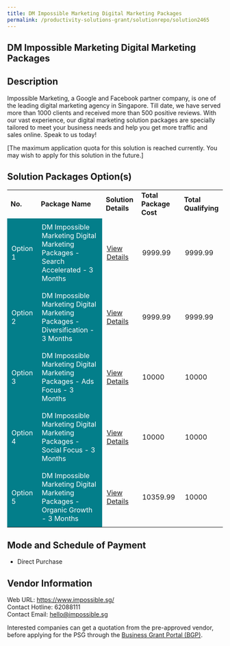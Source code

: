```yaml
---
title: DM Impossible Marketing Digital Marketing Packages
permalink: /productivity-solutions-grant/solutionrepo/solution2465
---
```


## DM Impossible Marketing Digital Marketing Packages

## Description

Impossible Marketing, a Google and Facebook partner company, is one of the leading digital marketing agency in Singapore. Till date, we have served more than 1000 clients and received more than 500 positive reviews. With our vast experience, our digital marketing solution packages are specially tailored to meet your business needs and help you get more traffic and sales online. Speak to us today!


[The maximum application quota for this solution is reached currently. You may wish to apply for this solution in the future.]

## Solution Packages Option(s)

<table>
<tr>
<td><b>No.</b></td>
<td><b>Package Name</b></td>
<td><b>Solution Details</b></td>
<td><b>Total Package Cost</b></td>
<td><b>Total Qualifying</b></td>
</tr>
<tr>
<td style='padding: 10px; background-color: #037E8A; color: #FFFFFF;'>Option 1</td>
<td style='padding: 10px; background-color: #037E8A; color: #FFFFFF;'>DM Impossible Marketing Digital Marketing Packages - Search Accelerated - 3 Months</td>
<td style='padding: 10px;'><a href='https://www.gobusiness.gov.sg/images/psg/Desensitised_Impossible_Marketing_DM_Annex_3_CR_wef_25_Nov_2021_Part_12.pdf' target='_blank'>View Details</a></td>
<td style='padding: 10px;'>9999.99</td>
<td style='padding: 10px;'>9999.99</td>
</tr>
<tr>
<td style='padding: 10px; background-color: #037E8A; color: #FFFFFF;'>Option 2</td>
<td style='padding: 10px; background-color: #037E8A; color: #FFFFFF;'>DM Impossible Marketing Digital Marketing Packages - Diversification - 3 Months</td>
<td style='padding: 10px;'><a href='https://www.gobusiness.gov.sg/images/psg/Desensitised_Impossible_Marketing_DM_Annex_3_CR_wef_25_Nov_2021_Part_34.pdf' target='_blank'>View Details</a></td>
<td style='padding: 10px;'>9999.99</td>
<td style='padding: 10px;'>9999.99</td>
</tr>
<tr>
<td style='padding: 10px; background-color: #037E8A; color: #FFFFFF;'>Option 3</td>
<td style='padding: 10px; background-color: #037E8A; color: #FFFFFF;'>DM Impossible Marketing Digital Marketing Packages - Ads Focus - 3 Months</td>
<td style='padding: 10px;'><a href='https://www.gobusiness.gov.sg/images/psg/Desensitised_Impossible_Marketing_DM_Annex_3_CR_wef_25_Nov_2021_Part_56.pdf' target='_blank'>View Details</a></td>
<td style='padding: 10px;'>10000</td>
<td style='padding: 10px;'>10000</td>
</tr>
<tr>
<td style='padding: 10px; background-color: #037E8A; color: #FFFFFF;'>Option 4</td>
<td style='padding: 10px; background-color: #037E8A; color: #FFFFFF;'>DM Impossible Marketing Digital Marketing Packages - Social Focus - 3 Months</td>
<td style='padding: 10px;'><a href='https://www.gobusiness.gov.sg/images/psg/Desensitised_Impossible_Marketing_DM_Annex_3_CR_wef_25_Nov_2021_Part_78.pdf' target='_blank'>View Details</a></td>
<td style='padding: 10px;'>10000</td>
<td style='padding: 10px;'>10000</td>
</tr>
<tr>
<td style='padding: 10px; background-color: #037E8A; color: #FFFFFF;'>Option 5</td>
<td style='padding: 10px; background-color: #037E8A; color: #FFFFFF;'>DM Impossible Marketing Digital Marketing Packages - Organic Growth - 3 Months</td>
<td style='padding: 10px;'><a href='https://www.gobusiness.gov.sg/images/psg/Desensitised_Impossible_Marketing_DM_Annex_3_CR_wef_25_Nov_2021_Part_9.pdf' target='_blank'>View Details</a></td>
<td style='padding: 10px;'>10359.99</td>
<td style='padding: 10px;'>10000</td>
</tr>
</table>

## Mode and Schedule of Payment

 - Direct Purchase

## Vendor Information

 Web URL: https://www.impossible.sg/ <br>Contact Hotline: 62088111 <br>Contact Email: hello@impossible.sg <br>

Interested companies can get a quotation from the pre-approved vendor, before applying for the PSG through the <a href='https://www.businessgrants.gov.sg/' target='_blank' rel='noopener'>Business Grant Portal (BGP)</a>.

<script src="/jquery/resize-tables.js"></script>
